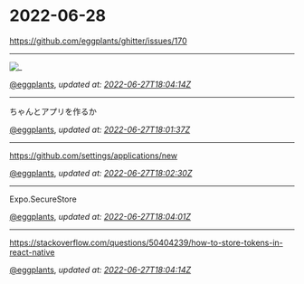 # 2022-06-28

<https://github.com/eggplants/ghitter/issues/170>

---

![_](https://github.githubassets.com/images/mona-loading-default.gif)

[@eggplants](https://github.com/eggplants), *updated at: [2022-06-27T18:04:14Z](https://github.com/eggplants/ghitter/issues/170#issue-1285963250)*

---

ちゃんとアプリを作るか

[@eggplants](https://github.com/eggplants), *updated at: [2022-06-27T18:01:37Z](https://github.com/eggplants/ghitter/issues/170#issuecomment-1167691012)*

---

https://github.com/settings/applications/new

[@eggplants](https://github.com/eggplants), *updated at: [2022-06-27T18:02:30Z](https://github.com/eggplants/ghitter/issues/170#issuecomment-1167692070)*

---

Expo.SecureStore

[@eggplants](https://github.com/eggplants), *updated at: [2022-06-27T18:04:01Z](https://github.com/eggplants/ghitter/issues/170#issuecomment-1167693780)*

---

https://stackoverflow.com/questions/50404239/how-to-store-tokens-in-react-native

[@eggplants](https://github.com/eggplants), *updated at: [2022-06-27T18:04:14Z](https://github.com/eggplants/ghitter/issues/170#issuecomment-1167694047)*
